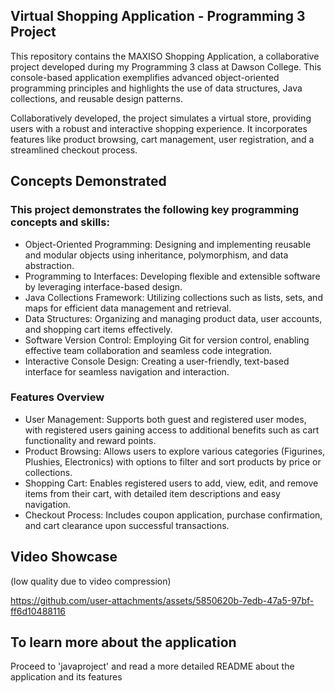## Virtual Shopping Application - Programming 3 Project

This repository contains the MAXISO Shopping Application, a collaborative project developed during my Programming 3 class at Dawson College. This console-based application exemplifies advanced object-oriented programming principles and highlights the use of data structures, Java collections, and reusable design patterns.

Collaboratively developed, the project simulates a virtual store, providing users with a robust and interactive shopping experience. It incorporates features like product browsing, cart management, user registration, and a streamlined checkout process.

## Concepts Demonstrated

### This project demonstrates the following key programming concepts and skills:

- Object-Oriented Programming: Designing and implementing reusable and modular objects using inheritance, polymorphism, and data abstraction.
- Programming to Interfaces: Developing flexible and extensible software by leveraging interface-based design.
- Java Collections Framework: Utilizing collections such as lists, sets, and maps for efficient data management and retrieval.
- Data Structures: Organizing and managing product data, user accounts, and shopping cart items effectively.
- Software Version Control: Employing Git for version control, enabling effective team collaboration and seamless code integration.
- Interactive Console Design: Creating a user-friendly, text-based interface for seamless navigation and interaction.
### Features Overview
- User Management: Supports both guest and registered user modes, with registered users gaining access to additional benefits such as cart functionality and reward points.
- Product Browsing: Allows users to explore various categories (Figurines, Plushies, Electronics) with options to filter and sort products by price or collections.
- Shopping Cart: Enables registered users to add, view, edit, and remove items from their cart, with detailed item descriptions and easy navigation.
- Checkout Process: Includes coupon application, purchase confirmation, and cart clearance upon successful transactions.

## Video Showcase
(low quality due to video compression)

https://github.com/user-attachments/assets/5850620b-7edb-47a5-97bf-ff6d10488116

## To learn more about the application
Proceed to 'javaproject' and read a more detailed README about the application and its features
